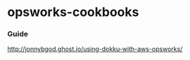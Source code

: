 opsworks-cookbooks
==================

### Guide

http://jonnybgod.ghost.io/using-dokku-with-aws-opsworks/
